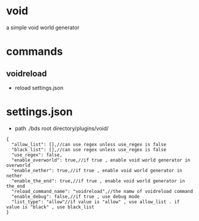 # void
a simple void world generator
# commands
## voidreload
* reload settings.json
# settings.json
* path ./bds root directory/plugins/void/
```jsonc
{
  "allow_list": [],//can use regex unless use_regex is false
  "black_list": [],//can use regex unless use_regex is false
  "use_regex": false,
  "enable_overworld": true,//if true , enable void world generator in overworld
  "enable_nether": true,//if true , enable void world generator in nether
  "enable_the_end": true,//if true , enable void world generator in the_end
  "reload_command_name": "voidreload",//the namw of voidreload command
  "enable_debug": false,//if true , use debug mode
  "list_type": "allow"//if value is "allow" , use allow_list . if value is "black" , use black_list
}
```
